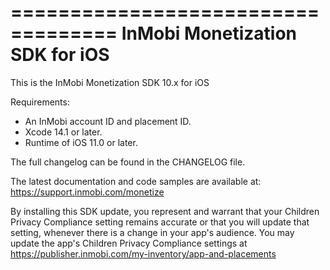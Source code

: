 ===================================
InMobi Monetization SDK for iOS
===================================

This is the InMobi Monetization SDK 10.x for iOS

Requirements:

- An InMobi account ID and placement ID.
- Xcode 14.1 or later.
- Runtime of iOS 11.0 or later.

The full changelog can be found in the CHANGELOG file.

The latest documentation and code samples are available at:
https://support.inmobi.com/monetize

By installing this SDK update, you represent and warrant that your Children Privacy Compliance
setting remains accurate or that you will update that setting, whenever there is a change in your
app's audience. You may update the app's Children Privacy Compliance settings
at https://publisher.inmobi.com/my-inventory/app-and-placements
